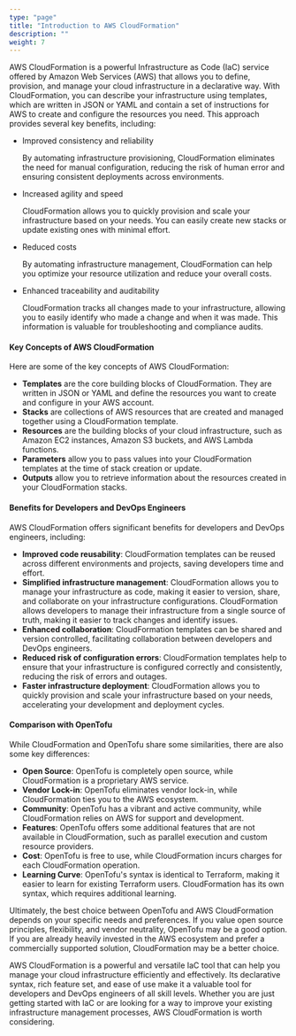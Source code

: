 ```yaml
---
type: "page"
title: "Introduction to AWS CloudFormation"
description: ""
weight: 7
---
```


AWS CloudFormation is a powerful Infrastructure as Code (IaC) service offered by Amazon Web Services (AWS) that allows you to define, provision, and manage your cloud infrastructure in a declarative way. With CloudFormation, you can describe your infrastructure using templates, which are written in JSON or YAML and contain a set of instructions for AWS to create and configure the resources you need. This approach provides several key benefits, including:

- Improved consistency and reliability
    
    By automating infrastructure provisioning, CloudFormation eliminates the need for manual configuration, reducing the risk of human error and ensuring consistent deployments across environments.
- Increased agility and speed
    
    CloudFormation allows you to quickly provision and scale your infrastructure based on your needs. You can easily create new stacks or update existing ones with minimal effort.
- Reduced costs
    
    By automating infrastructure management, CloudFormation can help you optimize your resource utilization and reduce your overall costs.
- Enhanced traceability and auditability
    
    CloudFormation tracks all changes made to your infrastructure, allowing you to easily identify who made a change and when it was made. This information is valuable for troubleshooting and compliance audits.

#### Key Concepts of AWS CloudFormation
Here are some of the key concepts of AWS CloudFormation:

- **Templates** are the core building blocks of CloudFormation. They are written in JSON or YAML and define the resources you want to create and configure in your AWS account.
- **Stacks** are collections of AWS resources that are created and managed together using a CloudFormation template.
- **Resources** are the building blocks of your cloud infrastructure, such as Amazon EC2 instances, Amazon S3 buckets, and AWS Lambda functions.
- **Parameters** allow you to pass values into your CloudFormation templates at the time of stack creation or update.
- **Outputs** allow you to retrieve information about the resources created in your CloudFormation stacks.

#### Benefits for Developers and DevOps Engineers
AWS CloudFormation offers significant benefits for developers and DevOps engineers, including:

- **Improved code reusability**: CloudFormation templates can be reused across different environments and projects, saving developers time and effort.
- **Simplified infrastructure management**: CloudFormation allows you to manage your infrastructure as code, making it easier to version, share, and collaborate on your infrastructure configurations.
CloudFormation allows developers to manage their infrastructure from a single source of truth, making it easier to track changes and identify issues.
- **Enhanced collaboration**: CloudFormation templates can be shared and version controlled, facilitating collaboration between developers and DevOps engineers.
- **Reduced risk of configuration errors**: CloudFormation templates help to ensure that your infrastructure is configured correctly and consistently, reducing the risk of errors and outages.
- **Faster infrastructure deployment**: CloudFormation allows you to quickly provision and scale your infrastructure based on your needs, accelerating your development and deployment cycles.

#### Comparison with OpenTofu
While CloudFormation and OpenTofu share some similarities, there are also some key differences:

- **Open Source**: OpenTofu is completely open source, while CloudFormation is a proprietary AWS service.
- **Vendor Lock-in**: OpenTofu eliminates vendor lock-in, while CloudFormation ties you to the AWS ecosystem.
- **Community**: OpenTofu has a vibrant and active community, while CloudFormation relies on AWS for support and development.
- **Features**: OpenTofu offers some additional features that are not available in CloudFormation, such as parallel execution and custom resource providers.
- **Cost**: OpenTofu is free to use, while CloudFormation incurs charges for each CloudFormation operation.
- **Learning Curve**: OpenTofu's syntax is identical to Terraform, making it easier to learn for existing Terraform users. CloudFormation has its own syntax, which requires additional learning.


Ultimately, the best choice between OpenTofu and AWS CloudFormation depends on your specific needs and preferences. If you value open source principles, flexibility, and vendor neutrality, OpenTofu may be a good option. If you are already heavily invested in the AWS ecosystem and prefer a commercially supported solution, CloudFormation may be a better choice.

AWS CloudFormation is a powerful and versatile IaC tool that can help you manage your cloud infrastructure efficiently and effectively. Its declarative syntax, rich feature set, and ease of use make it a valuable tool for developers and DevOps engineers of all skill levels. Whether you are just getting started with IaC or are looking for a way to improve your existing infrastructure management processes, AWS CloudFormation is worth considering.